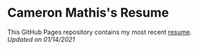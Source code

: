 # Cameron Mathis's Resume
This GitHub Pages repository contains my most recent [resume](https://cameronmathis.github.io/Resume/).
<br/>
_Updated on 01/14/2021_
